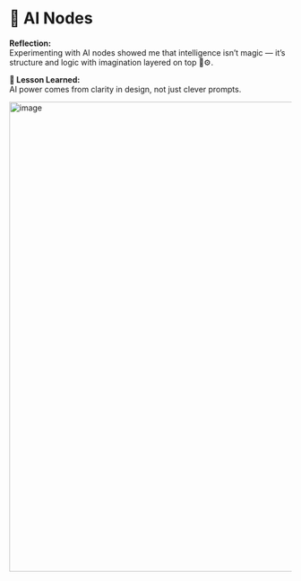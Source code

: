 # 🤖 AI Nodes

**Reflection:**  
Experimenting with AI nodes showed me that intelligence isn’t magic — it’s structure and logic with imagination layered on top 🧠⚙️.

**💭 Lesson Learned:**  
AI power comes from clarity in design, not just clever prompts.

<img width="1600" height="837" alt="image" src="https://github.com/user-attachments/assets/1738c352-3f9b-494a-bc79-2232db389457" />
